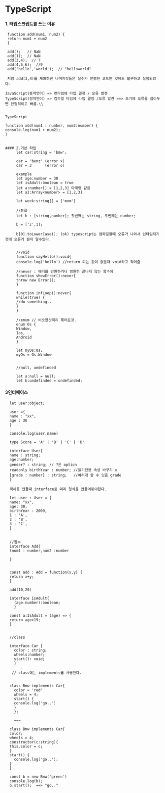 # TypeScript

#### 1. 타입스크립트를 쓰는 이유
     function add(num1, num2) {
     return num1 + num2
     }
     
     add();   // NaN
     add(1);  // NaN
     add(3,4);  // 7
     add(4,5,6);  //9
     add('hello','world');  // "helloworld"
     
     처럼 add(3,4)를 제외하곤 나머지것들은 실수가 분명한 코드인 것에도 불구하고 실행되었다.
     
    JavaScript(동적언어) => 런타임에 타입 결정 / 오류 발견
    TypeScript(정적언어) => 컴파일 타임에 타입 결정 /오류 발견 ==> 초기에 오류를 잡아두면 안정적이고 빠름.\\
    
    
    TypeScript
    
    function add(num1 : number, num2:number) {
    console.log(num1 + num2);
    }
    
    
    #### 2.기본 타입 
         let car:string = 'bmw';
         
         car = 'benz' (error x)
         car = 3      (error o)
         
         example
         let age:number = 30
         let isAdult:boolean = true
         let a:number[] = [1,2,3] 아래랑 같음
         let a2:Array<number> = [1,2,3]
         
         let week:string[] = ['mom']
         
         //튜플
         let b : [string,number]; 첫번째는 string, 두번째는 number;
         
         b = ['z',1];
         
         b[0].toLowerCase(); (ok) typescript는 컴파일할때 오류가 나와서 런타임되기전에 오류가 뭔지 알수있다.
         
         
         //void
         function sayHello():void{
         console.log('hello') //return 되는 값이 없을때 void라고 적어줌
         
         //never : 에러를 반환하거나 영원히 끝나지 않는 함수에
         function showError():never{
         throw new Error();
         }
         
         function infLoop():never{
         while(true) {
         //do something..
         } 
         }
         
         //enum // 비슷한것끼리 묶어둔것.
         enum Os {
         Window,
         Ios,
         Android
         }
         
         let myOs:Os;
         myOs = Os.Window
         
         
         //null, undefinded
         
         let a:null = null;
         let b:undefinded = undefinded;
         
#### 3인터페이스
      let user:object;
      
      user ={
      name : "xx",
      age : 30
      }
      
      console.log(user.name)
      
      type Score = 'A' | 'B' | 'C' | 'D'  
    
      interface User{
      name : string;
      age:number;
      gender? : string; // ?은 option
      readonly birthYear : number; //읽기전용 속성 바꾸기 x
      [grade : number] : string;   //여러개 쓸 수 있음 grade
      }
      
      객체를 만들때 interface로 미리 형식을 만들어줘야한다.
      
      let user : User = {
      name: "xx",
      age: 30,
      birthYear : 2000,
      1 : 'A',
      2 : 'B',
      3 : 'C',
      }
      
      
      //함수 
      interface Add{
      (num1 : number,num2 :number
      
      }
      
      
      const add : Add = function(x,y) {
      return x+y;
      }
      
      add(10,20)
      
      interface IsAdult{
        (age:number):boolean;
        }
        
      const a:IsAdult = (age) => {
      return age>19;
      }
      
      
      //class 
      
      interface Car {
        color : string;
        wheels:number;
        start(): void;
        }
        
       // class에는 implements를 사용한다.
     
       
      class Bmw implements Car{
        color = 'red'
        wheels = 4;
        start() {
        console.log('go..')
        }
        };
        
        ===
        
      class Bmw implements Car{
      color;
      wheels = 4;
      constructor(c:string){
      this.color = c;
      }
      start() {
        console.log('go..');
      }
      }
      
      const b = new Bmw('green')
      console.log(b);
      b.start();  ==> "go.."
      
      
     
      
